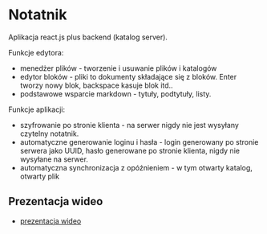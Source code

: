 # Notatnik

Aplikacja react.js plus backend (katalog server).

Funkcje edytora:

* menedżer plików - tworzenie i usuwanie plików i katalogów
* edytor bloków - pliki to dokumenty składające się z bloków. Enter tworzy nowy blok,
  backspace kasuje blok itd..
* podstawowe wsparcie markdown - tytuły, podtytuły, listy.

Funkcje aplikacji:

* szyfrowanie po stronie klienta - na serwer nigdy nie jest wysyłany czytelny
  notatnik.
* automatyczne generowanie loginu i hasła - login generowany po stronie serwera jako
  UUID, hasło generowane po stronie klienta, nigdy nie wysyłane na serwer.
* automatyczna synchronizacja z opóźnieniem - w tym otwarty katalog, otwarty plik

## Prezentacja wideo

* [prezentacja wideo](https://youtu.be/ftjs6V-fMX0)
